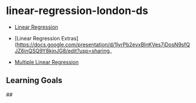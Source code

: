 # linear-regression-london-ds

* [Linear Regression](https://docs.google.com/presentation/d/1Y-VDOVC0Ajc-UoSi74peuhItV0jaNSB9gXy5ErvcN70/edit?usp=sharing)
* [Linear Regression Extras](https://docs.google.com/presentation/d/1lyrPb2evxBlnKVes7jDosN9sfQJZ6inQSQ9Y8kjnJG8/edit?usp=sharing_

* [Multiple Linear Regression](https://docs.google.com/presentation/d/1lyrPb2evxBlnKVes7jDosN9sfQJZ6inQSQ9Y8kjnJG8/edit?usp=sharing)

## Learning Goals 



## 
